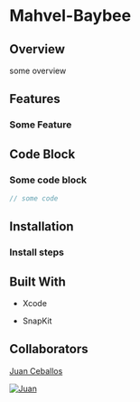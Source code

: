 # Mahvel-Baybee

## Overview

some overview

## Features

### Some Feature

## Code Block

### Some code block

```Swift
// some code
```

## Installation

### Install steps

## Built With

* Xcode

* SnapKit

## Collaborators

[Juan Ceballos](https://github.com/Juan-Ceballos)

[![Juan](https://avatars1.githubusercontent.com/u/55723135?s=250&u=cce4396e360011123eebd2f52323aa6248023ef0&v=4)](https://github.com/Juan-Ceballos)

